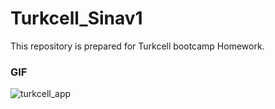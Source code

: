 # Turkcell_Sinav1
This repository is prepared for Turkcell bootcamp Homework. 

### GIF
![turkcell_app](https://user-images.githubusercontent.com/58858983/159439241-33205e03-dbb5-4c39-b2f4-1dfeb06bad77.gif)
